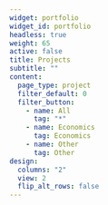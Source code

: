 ```yaml
---
widget: portfolio
widget_id: portfolio
headless: true
weight: 65
active: false
title: Projects
subtitle: ""
content:
  page_type: project
  filter_default: 0
  filter_button:
    - name: All
      tag: "*"
    - name: Economics
      tag: Economics
    - name: Other
      tag: Other
design:
  columns: "2"
  view: 2
  flip_alt_rows: false
---
```

